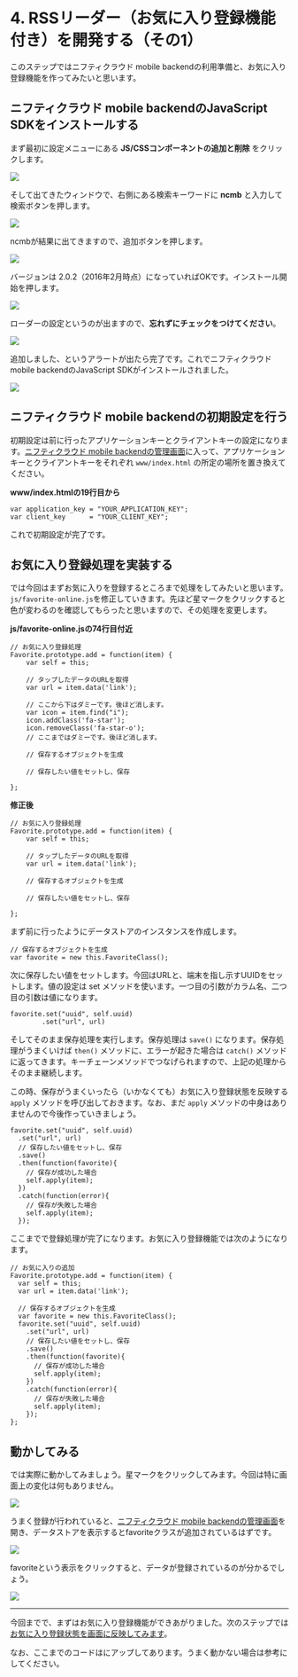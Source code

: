 # 4. RSSリーダー（お気に入り登録機能付き）を開発する（その1）

このステップではニフティクラウド mobile backendの利用準備と、お気に入り登録機能を作ってみたいと思います。

## ニフティクラウド mobile backendのJavaScript SDKをインストールする

まず最初に設定メニューにある **JS/CSSコンポーネントの追加と削除** をクリックします。

![](images/4/4-10.png)

そして出てきたウィンドウで、右側にある検索キーワードに **ncmb** と入力して検索ボタンを押します。

![](images/4/4-9.png)

ncmbが結果に出てきますので、追加ボタンを押します。

![](images/4/4-8.png)

バージョンは 2.0.2（2016年2月時点）になっていればOKです。インストール開始を押します。

![](images/4/4-7.png)

ローダーの設定というのが出ますので、**忘れずにチェックをつけてください**。

![](images/4/4-5.png)

追加しました、というアラートが出たら完了です。これでニフティクラウド mobile backendのJavaScript SDKがインストールされました。

![](images/4/4-4.png)

## ニフティクラウド mobile backendの初期設定を行う

初期設定は前に行ったアプリケーションキーとクライアントキーの設定になります。[ニフティクラウド mobile backendの管理画面](http://console.mb.cloud.nifty.com/)に入って、アプリケーションキーとクライアントキーをそれぞれ `www/index.html` の所定の場所を置き換えてください。

**www/index.htmlの19行目から**

```
var application_key = "YOUR_APPLICATION_KEY";
var client_key      = "YOUR_CLIENT_KEY";
```

これで初期設定が完了です。

## お気に入り登録処理を実装する

では今回はまずお気に入りを登録するところまで処理をしてみたいと思います。`js/favorite-online.js`を修正していきます。先ほど星マークをクリックすると色が変わるのを確認してもらったと思いますので、その処理を変更します。

**js/favorite-online.jsの74行目付近**

```
// お気に入り登録処理
Favorite.prototype.add = function(item) {
    var self = this;
    
    // タップしたデータのURLを取得
    var url = item.data('link');
    
    // ここから下はダミーです。後ほど消します。
    var icon = item.find("i");
    icon.addClass('fa-star');
    icon.removeClass('fa-star-o');
    // ここまではダミーです。後ほど消します。
    
    // 保存するオブジェクトを生成
    
    // 保存したい値をセットし、保存

};
```

**修正後**

```
// お気に入り登録処理
Favorite.prototype.add = function(item) {
    var self = this;
    
    // タップしたデータのURLを取得
    var url = item.data('link');
    
    // 保存するオブジェクトを生成
    
    // 保存したい値をセットし、保存

};
```

まず前に行ったようにデータストアのインスタンスを作成します。

```
// 保存するオブジェクトを生成
var favorite = new this.FavoriteClass();
```

次に保存したい値をセットします。今回はURLと、端末を指し示すUUIDをセットします。値の設定は set メソッドを使います。一つ目の引数がカラム名、二つ目の引数は値になります。

```
favorite.set("uuid", self.uuid)
        .set("url", url)
```

そしてそのまま保存処理を実行します。保存処理は `save()` になります。保存処理がうまくいけば `then()` メソッドに、エラーが起きた場合は `catch()` メソッドに返ってきます。キーチェーンメソッドでつなげられますので、上記の処理からそのまま継続します。

この時、保存がうまくいったら（いかなくても）お気に入り登録状態を反映する `apply` メソッドを呼び出しておきます。なお、まだ `apply` メソッドの中身はありませんので今後作っていきましょう。

```
favorite.set("uuid", self.uuid)
  .set("url", url)
  // 保存したい値をセットし、保存
  .save()
  .then(function(favorite){
    // 保存が成功した場合
    self.apply(item);
  })
  .catch(function(error){
    // 保存が失敗した場合
    self.apply(item);
  });
```

ここまでで登録処理が完了になります。お気に入り登録機能では次のようになります。

```
// お気に入りの追加
Favorite.prototype.add = function(item) {
  var self = this;
  var url = item.data('link');

  // 保存するオブジェクトを生成
  var favorite = new this.FavoriteClass();
  favorite.set("uuid", self.uuid)
    .set("url", url)
    // 保存したい値をセットし、保存
    .save()
    .then(function(favorite){
      // 保存が成功した場合
      self.apply(item);
    })
    .catch(function(error){
      // 保存が失敗した場合
      self.apply(item);
    });
};
```

## 動かしてみる

では実際に動かしてみましょう。星マークをクリックしてみます。今回は特に画面上の変化は何もありません。

![](images/4/4-3.png)

うまく登録が行われていると、[ニフティクラウド mobile backendの管理画面](https://console.mb.cloud.nifty.com/)を開き、データストアを表示するとfavoriteクラスが追加されているはずです。

![](images/4/4-2.png)

favoriteという表示をクリックすると、データが登録されているのが分かるでしょう。

![](images/4/4-1.png)

----

今回までで、まずはお気に入り登録機能ができあがりました。次のステップでは[お気に入り登録状態を画面に反映してみます](./5.md)。

なお、ここまでのコードは[]()にアップしてあります。うまく動かない場合は参考にしてください。
